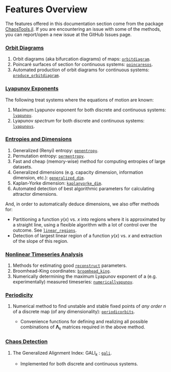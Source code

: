 
<a id='Features-Overview-1'></a>

# Features Overview


The features offered in this documentation section come from the package [ChaosTools.jl](https://github.com/JuliaDynamics/ChaosTools.jl). If you are encountering an issue with some of the methods, you can report/open a new issue at the GitHub Issues page.


<a id='[Orbit-Diagrams](orbitdiagram)-1'></a>

### [Orbit Diagrams](orbitdiagram)


1. Orbit diagrams (aka bifurcation diagrams) of maps: [`orbitdiagram`](orbitdiagram.md#ChaosTools.orbitdiagram).
2. Poincaré surfaces of section for continuous systems: [`poincaresos`](orbitdiagram.md#ChaosTools.poincaresos).
3. Automated production of orbit diagrams for continuous systems: [`produce_orbitdiagram`](orbitdiagram.md#ChaosTools.produce_orbitdiagram).


<a id='[Lyapunov-Exponents](lyapunovs)-1'></a>

### [Lyapunov Exponents](lyapunovs)


The following treat systems where the equations of motion are known:


1. Maximum Lyapunov exponent for both discrete and continuous systems: [`lyapunov`](lyapunovs.md#ChaosTools.lyapunov).
2. Lyapunov *spectrum* for both discrete and continuous systems: [`lyapunovs`](lyapunovs.md#ChaosTools.lyapunovs).


<a id='[Entropies-and-Dimensions](entropies)-1'></a>

### [Entropies and Dimensions](entropies)


1. Generalized (Renyi) entropy: [`genentropy`](entropies.md#ChaosTools.genentropy).
2. Permutation entropy: [`permentropy`](entropies.md#ChaosTools.permentropy).
3. Fast and cheap (memory-wise) method for computing entropies of large datasets.
4. Generalized dimensions (e.g. capacity dimension, information dimension, etc.): [`generalized_dim`](entropies.md#ChaosTools.generalized_dim).
5. Kaplan-Yorke dimension: [`kaplanyorke_dim`](entropies.md#ChaosTools.kaplanyorke_dim).
6. Automated detection of best algorithmic parameters for calculating attractor dimensions.


And, in order to automatically deduce dimensions, we also offer methods for:


  * Partitioning a function $y(x)$ vs. $x$ into regions where it is approximated by a straight line, using a flexible algorithm with a lot of control over the outcome. See [`linear_regions`](entropies.md#ChaosTools.linear_regions).
  * Detection of largest linear region of a function $y(x)$ vs. $x$ and extraction of the slope of this region.


<a id='[Nonlinear-Timeseries-Analysis](nlts)-1'></a>

### [Nonlinear Timeseries Analysis](nlts)


1. Methods for estimating good [`reconstruct`](../definition/reconstruction.md#DynamicalSystemsBase.reconstruct) parameters.
2. Broomhead-King coordinates: [`broomhead_king`](nlts.md#ChaosTools.broomhead_king).
3. Numerically determining the maximum Lyapunov exponent of a (e.g. experimentally) measured timeseries: [`numericallyapunov`](nlts.md#ChaosTools.numericallyapunov).


<a id='[Periodicity](periodicity)-1'></a>

### [Periodicity](periodicity)


1. Numerical method to find unstable and stable fixed points of *any order* $n$ of a discrete map (of any dimensionality): [`periodicorbits`](periodicity.md#ChaosTools.periodicorbits).

      * Convenience functions for defining and realizing all possible combinations of $\mathbf{\Lambda}_k$ matrices required in the above method.


<a id='[Chaos-Detection](chaos_detection)-1'></a>

### [Chaos Detection](chaos_detection)


1. The Generalized Alignment Index: $\text{GALI}_k$ : [`gali`](chaos_detection.md#ChaosTools.gali).

      * Implemented for both discrete and continuous systems.

